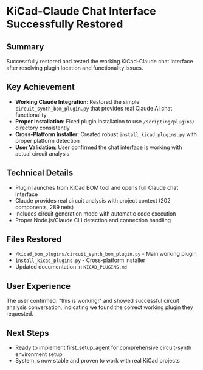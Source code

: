 # KiCad-Claude Chat Interface Successfully Restored

## Summary
Successfully restored and tested the working KiCad-Claude chat interface after resolving plugin location and functionality issues.

## Key Achievement
- **Working Claude Integration**: Restored the simple `circuit_synth_bom_plugin.py` that provides real Claude AI chat functionality
- **Proper Installation**: Fixed plugin installation to use `/scripting/plugins/` directory consistently
- **Cross-Platform Installer**: Created robust `install_kicad_plugins.py` with proper platform detection
- **User Validation**: User confirmed the chat interface is working with actual circuit analysis

## Technical Details
- Plugin launches from KiCad BOM tool and opens full Claude chat interface
- Claude provides real circuit analysis with project context (202 components, 289 nets)
- Includes circuit generation mode with automatic code execution
- Proper Node.js/Claude CLI detection and connection handling

## Files Restored
- `/kicad_bom_plugins/circuit_synth_bom_plugin.py` - Main working plugin
- `install_kicad_plugins.py` - Cross-platform installer
- Updated documentation in `KICAD_PLUGINS.md`

## User Experience
The user confirmed: "this is working!" and showed successful circuit analysis conversation, indicating we found the correct working plugin they requested.

## Next Steps
- Ready to implement first_setup_agent for comprehensive circuit-synth environment setup
- System is now stable and proven to work with real KiCad projects